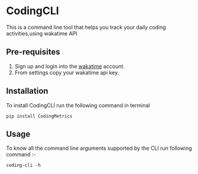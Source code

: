 # CodingCLI
This is a command line tool that helps you track your daily coding activities,using 
wakatime API 
## Pre-requisites
1. Sign up and login into the [wakatime](https://wakatime.com/signup) account.
2. From settings copy your wakatime api key.
## Installation 
To install CodingCLI run the following command in terminal 
```
pip install CodingMetrics

```
## Usage 
To know all the command line arguments supported by the CLI run following command :-
```
coding-cli -h

```
